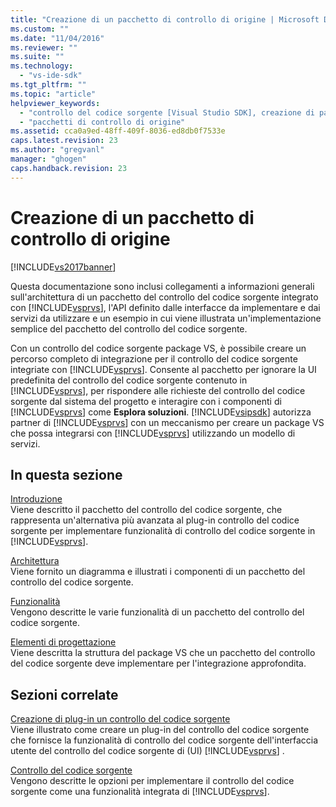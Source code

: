 ```yaml
---
title: "Creazione di un pacchetto di controllo di origine | Microsoft Docs"
ms.custom: ""
ms.date: "11/04/2016"
ms.reviewer: ""
ms.suite: ""
ms.technology: 
  - "vs-ide-sdk"
ms.tgt_pltfrm: ""
ms.topic: "article"
helpviewer_keywords: 
  - "controllo del codice sorgente [Visual Studio SDK], creazione di pacchetti di controllo di origine"
  - "pacchetti di controllo di origine"
ms.assetid: cca0a9ed-48ff-409f-8036-ed8db0f7533e
caps.latest.revision: 23
ms.author: "gregvanl"
manager: "ghogen"
caps.handback.revision: 23
---
```

# Creazione di un pacchetto di controllo di origine
[!INCLUDE[vs2017banner](../../code-quality/includes/vs2017banner.md)]

Questa documentazione sono inclusi collegamenti a informazioni generali sull'architettura di un pacchetto del controllo del codice sorgente integrato con [!INCLUDE[vsprvs](../../code-quality/includes/vsprvs_md.md)], l'API definito dalle interfacce da implementare e dai servizi da utilizzare e un esempio in cui viene illustrata un'implementazione semplice del pacchetto del controllo del codice sorgente.  
  
 Con un controllo del codice sorgente package VS, è possibile creare un percorso completo di integrazione per il controllo del codice sorgente integriate con [!INCLUDE[vsprvs](../../code-quality/includes/vsprvs_md.md)].  Consente al pacchetto per ignorare la UI predefinita del controllo del codice sorgente contenuto in [!INCLUDE[vsprvs](../../code-quality/includes/vsprvs_md.md)], per rispondere alle richieste del controllo del codice sorgente dal sistema del progetto e interagire con i componenti di [!INCLUDE[vsprvs](../../code-quality/includes/vsprvs_md.md)] come **Esplora soluzioni**.  [!INCLUDE[vsipsdk](../../extensibility/includes/vsipsdk_md.md)] autorizza partner di [!INCLUDE[vsprvs](../../code-quality/includes/vsprvs_md.md)] con un meccanismo per creare un package VS che possa integrarsi con [!INCLUDE[vsprvs](../../code-quality/includes/vsprvs_md.md)] utilizzando un modello di servizi.  
  
## In questa sezione  
 [Introduzione](../../extensibility/internals/getting-started-with-source-control-vspackages.md)  
 Viene descritto il pacchetto del controllo del codice sorgente, che rappresenta un'alternativa più avanzata al plug\-in controllo del codice sorgente per implementare funzionalità di controllo del codice sorgente in [!INCLUDE[vsprvs](../../code-quality/includes/vsprvs_md.md)].  
  
 [Architettura](../../extensibility/internals/source-control-vspackage-architecture.md)  
 Viene fornito un diagramma e illustrati i componenti di un pacchetto del controllo del codice sorgente.  
  
 [Funzionalità](../../extensibility/internals/source-control-vspackage-features.md)  
 Vengono descritte le varie funzionalità di un pacchetto del controllo del codice sorgente.  
  
 [Elementi di progettazione](../../extensibility/internals/source-control-vspackage-design-elements.md)  
 Viene descritta la struttura del package VS che un pacchetto del controllo del codice sorgente deve implementare per l'integrazione approfondita.  
  
## Sezioni correlate  
 [Creazione di plug\-in un controllo del codice sorgente](../../extensibility/internals/creating-a-source-control-plug-in.md)  
 Viene illustrato come creare un plug\-in del controllo del codice sorgente che fornisce la funzionalità di controllo del codice sorgente dell'interfaccia utente del controllo del codice sorgente di \(UI\) [!INCLUDE[vsprvs](../../code-quality/includes/vsprvs_md.md)] .  
  
 [Controllo del codice sorgente](../../extensibility/internals/source-control.md)  
 Vengono descritte le opzioni per implementare il controllo del codice sorgente come una funzionalità integrata di [!INCLUDE[vsprvs](../../code-quality/includes/vsprvs_md.md)].